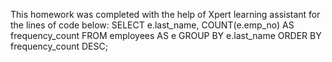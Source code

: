 This homework was completed with the help of Xpert learning assistant for the lines of code below: 
SELECT e.last_name,
 		COUNT(e.emp_no) AS frequency_count
FROM employees AS e
GROUP BY e.last_name
ORDER BY frequency_count DESC;
